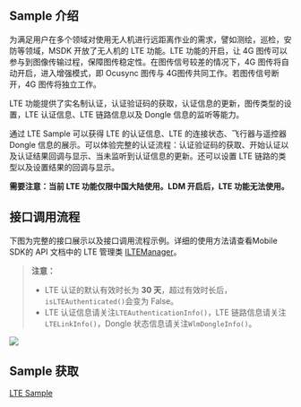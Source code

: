## Sample 介绍
为满足用户在多个领域对使用无人机进行远距离作业的需求，譬如测绘，巡检，安防等领域，MSDK 开放了无人机的 LTE 功能。LTE 功能的开启，让 4G 图传可以参与到图像传输过程，保障图传稳定性。在图传信号较差的情况下，4G 图传将自动开启，进入增强模式，即 Ocusync 图传与 4G图传共同工作。若图传信号断开，4G 图传将独立工作。

LTE 功能提供了实名制认证，认证验证码的获取，认证信息的更新，图传类型的设置，LTE 认证信息、LTE 链路信息以及 Dongle 信息的监听等能力。

通过 LTE Sample 可以获得 LTE 的认证信息、LTE 的连接状态、飞行器与遥控器 Dongle 信息的展示。可以体验完整的认证流程：认证验证码的获取、开始认证以及认证结果回调与显示、当未监听到认证信息的更新。还可以设置 LTE 链路的类型以及设置结果的回调与显示。

**需要注意：当前 LTE 功能仅限中国大陆使用。LDM 开启后，LTE 功能无法使用。**


## 接口调用流程
下图为完整的接口展示以及接口调用流程示例。详细的使用方法请查看Mobile SDK的 API 文档中的 LTE 管理类 [ILTEManager](https://developer.dji.com/cn/api-reference-v5/android-api/Components/ILTEManager/ILTEManager.html)。

> **注意：**
>
> * LTE 认证的默认有效时长为 **30 天**，超过有效时长后，`isLTEAuthenticated()`会变为 False。
> * LTE 认证信息请关注`LTEAuthenticationInfo()`，LTE 链路信息请关注`LTELinkInfo()`，Dongle 状态信息请关注`WlmDongleInfo()`。

![](https://terra-1-g.djicdn.com/71a7d383e71a4fb8887a310eb746b47f/msdk/Documentation/V5.2/lte-api-calling-2.png)

## Sample 获取

[LTE Sample](https://github.com/dji-sdk/Mobile-SDK-Android-V5/blob/dev-sdk-main/SampleCode-V5/android-sdk-v5-sample/src/main/java/dji/sampleV5/aircraft/pages/LTEFragment.kt)
